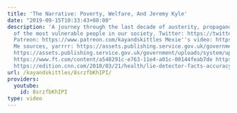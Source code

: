 ```yaml
---
title: 'The Narrative: Poverty, Welfare, And Jeremy Kyle'
date: "2019-09-15T10:33:43+08:00"
description: 'A journey through the last decade of austerity, propaganda, and demonization
  of the most vulnerable people in our society. Twitter: https://twitter.com/kayandskittles
  Patreon: https://www.patreon.com/kayandskittles Mexie''s video: https://youtu.be/IgJlsBCmrUA
  Me sources, yarrrr: https://assets.publishing.service.gov.uk/government/uploads/system/uploads/attachment_data/file/734667/dwp-quarterly-benefits-summary-august-2018.pdf
  https://assets.publishing.service.gov.uk/government/uploads/system/uploads/attachment_data/file/664827/fraud-and-error-stats-release-2016-17-final-estimates.pdf
  https://www.ft.com/content/a548291c-e763-11e4-a01c-00144feab7de https://www.independent.co.uk/news/uk/politics/benefit-fraud-public-tip-offs-legal-action-police-no-evidence-dwp-work-pensions-department-a8144096.html
  https://edition.cnn.com/2018/03/21/health/lie-detector-facts-accuracy/index.html'
url: /kayandskittles/8srzfbKhIPI/
providers:
  youtube:
    id: 8srzfbKhIPI
type: video
---
```

